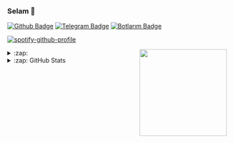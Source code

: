 ### Selam 👋

[![Github Badge](https://img.shields.io/badge/-Github-000?style=quare&labelColor=000&logo=Github&logoColor=white&link=https://github.com/Meinos10/ZentaUsta)](https://github.com/ZentaUsta/ZentaUsta)
[![Telegram Badge](https://img.shields.io/badge/-Telegram-blue?style=flat-quare&labelColor=dark_blue&logo=Telegram&logoColor=dark_blue&link=t.me/XSkele)](https://t.me/XSkele)
[![Botlarım Badge](https://img.shields.io/badge/-Telegram_Botlarım-blue?style=flat-quare&labelColor=dark_blue&logo=Telegram&logoColor=black&link=t.me/ZentaBio)](https://t.me/ZentaBio)

[![spotify-github-profile](https://spotify-github-profile.vercel.app/api/view?uid=i278g9oqpyy68ogf8m3no8rcs&cover_image=true&theme=default&bar_color_cover=true)](https://github.com/ZentaUsta) 

<a href="https://github.com/ZentaUsta/ZentaUsta">
  <img align="right" src="https://user-images.githubusercontent.com/6764957/101532175-1cda1580-39cf-11eb-92fc-8466f97122fc.png" width=200 />
</a>

<details>
  <summary>:zap: </summary>
  
[<img src="https://camo.githubusercontent.com/992babdffd8c74a1502de375fbdf7e4d54773242/68747470733a2f2f6d656469612e67697068792e636f6d2f6d656469612f53576f536b4e36447854737a71494b4571762f67697068792e676966" url="https://github.com/zentausta" width="495px">](https://github.com/ZentaUsta)

[![Hits](https://hits.seeyoufarm.com/api/count/incr/badge.svg?url=https://github.com/ZentaUsta&count_bg=%231EE510&title_bg=%23555555&icon=&icon_color=%23931414&title=account+views&edge_flat=true)](https://github.com/ZentaUsta)

</details>

<details>
  <summary>:zap: GitHub Stats</summary>
  
[![Meinos10's github stats](https://github-readme-stats.vercel.app/api?username=ZentaUsta&show_icons=true&theme=radical&count_private=true)](https://github.com/ZentaUsta)

[![Top Langs](https://github-readme-stats.vercel.app/api/top-langs/?username=ZentaUsta&layout=compact&theme=radical)](https://github.com/ZentaUsta)

## [<img src="https://media.giphy.com/media/VgCDAzcKvsR6OM0uWg/giphy.gif" width="50">](https://github.com/ZentaUsta) Profilime Bakmışken Takip Etsen Ne Güzel Olur?? :)</img> 

<!--<details>
  <summary>📊 Bu hafta zamanımı harcadım </summary>
  [![Wwakatime stats](https://github-readme-stats-taupe-two.vercel.app/api/wakatime?username=ZentaUsta&hide_title=true&hide_border=true&langs_count=1)](https://github.com/ZentaUsta)
</details>-->

